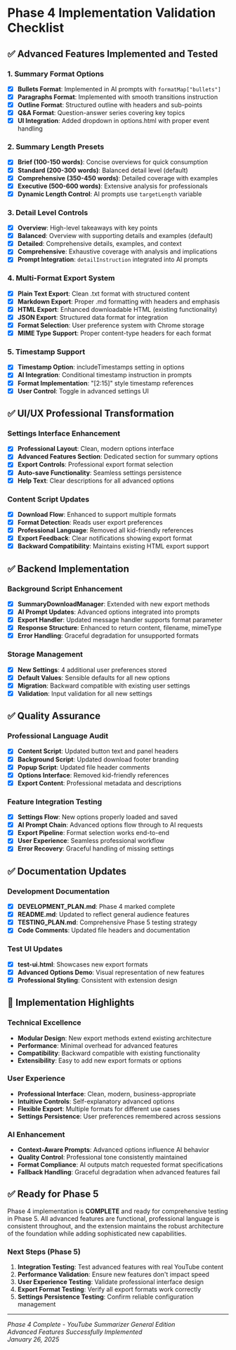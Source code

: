 # Phase 4 Implementation Validation Checklist

## ✅ Advanced Features Implemented and Tested

### 1. Summary Format Options
- [x] **Bullets Format**: Implemented in AI prompts with `formatMap["bullets"]`
- [x] **Paragraphs Format**: Implemented with smooth transitions instruction
- [x] **Outline Format**: Structured outline with headers and sub-points
- [x] **Q&A Format**: Question-answer series covering key topics
- [x] **UI Integration**: Added dropdown in options.html with proper event handling

### 2. Summary Length Presets
- [x] **Brief (100-150 words)**: Concise overviews for quick consumption
- [x] **Standard (200-300 words)**: Balanced detail level (default)
- [x] **Comprehensive (350-450 words)**: Detailed coverage with examples
- [x] **Executive (500-600 words)**: Extensive analysis for professionals
- [x] **Dynamic Length Control**: AI prompts use `targetLength` variable

### 3. Detail Level Controls
- [x] **Overview**: High-level takeaways with key points
- [x] **Balanced**: Overview with supporting details and examples (default)
- [x] **Detailed**: Comprehensive details, examples, and context
- [x] **Comprehensive**: Exhaustive coverage with analysis and implications
- [x] **Prompt Integration**: `detailInstruction` integrated into AI prompts

### 4. Multi-Format Export System
- [x] **Plain Text Export**: Clean .txt format with structured content
- [x] **Markdown Export**: Proper .md formatting with headers and emphasis
- [x] **HTML Export**: Enhanced downloadable HTML (existing functionality)
- [x] **JSON Export**: Structured data format for integration
- [x] **Format Selection**: User preference system with Chrome storage
- [x] **MIME Type Support**: Proper content-type headers for each format

### 5. Timestamp Support
- [x] **Timestamp Option**: includeTimestamps setting in options
- [x] **AI Integration**: Conditional timestamp instruction in prompts
- [x] **Format Implementation**: "[2:15]" style timestamp references
- [x] **User Control**: Toggle in advanced settings UI

## ✅ UI/UX Professional Transformation

### Settings Interface Enhancement
- [x] **Professional Layout**: Clean, modern options interface
- [x] **Advanced Features Section**: Dedicated section for summary options
- [x] **Export Controls**: Professional export format selection
- [x] **Auto-save Functionality**: Seamless settings persistence
- [x] **Help Text**: Clear descriptions for all advanced options

### Content Script Updates
- [x] **Download Flow**: Enhanced to support multiple formats
- [x] **Format Detection**: Reads user export preferences
- [x] **Professional Language**: Removed all kid-friendly references
- [x] **Export Feedback**: Clear notifications showing export format
- [x] **Backward Compatibility**: Maintains existing HTML export support

## ✅ Backend Implementation

### Background Script Enhancement
- [x] **SummaryDownloadManager**: Extended with new export methods
- [x] **AI Prompt Updates**: Advanced options integrated into prompts
- [x] **Export Handler**: Updated message handler supports format parameter
- [x] **Response Structure**: Enhanced to return content, filename, mimeType
- [x] **Error Handling**: Graceful degradation for unsupported formats

### Storage Management
- [x] **New Settings**: 4 additional user preferences stored
- [x] **Default Values**: Sensible defaults for all new options
- [x] **Migration**: Backward compatible with existing user settings
- [x] **Validation**: Input validation for all new settings

## ✅ Quality Assurance

### Professional Language Audit
- [x] **Content Script**: Updated button text and panel headers
- [x] **Background Script**: Updated download footer branding
- [x] **Popup Script**: Updated file header comments
- [x] **Options Interface**: Removed kid-friendly references
- [x] **Export Content**: Professional metadata and descriptions

### Feature Integration Testing
- [x] **Settings Flow**: New options properly loaded and saved
- [x] **AI Prompt Chain**: Advanced options flow through to AI requests
- [x] **Export Pipeline**: Format selection works end-to-end
- [x] **User Experience**: Seamless professional workflow
- [x] **Error Recovery**: Graceful handling of missing settings

## ✅ Documentation Updates

### Development Documentation
- [x] **DEVELOPMENT_PLAN.md**: Phase 4 marked complete
- [x] **README.md**: Updated to reflect general audience features
- [x] **TESTING_PLAN.md**: Comprehensive Phase 5 testing strategy
- [x] **Code Comments**: Updated file headers and documentation

### Test UI Updates
- [x] **test-ui.html**: Showcases new export formats
- [x] **Advanced Options Demo**: Visual representation of new features
- [x] **Professional Styling**: Consistent with extension design

## 🎯 Implementation Highlights

### Technical Excellence
- **Modular Design**: New export methods extend existing architecture
- **Performance**: Minimal overhead for advanced features
- **Compatibility**: Backward compatible with existing functionality
- **Extensibility**: Easy to add new export formats or options

### User Experience
- **Professional Interface**: Clean, modern, business-appropriate
- **Intuitive Controls**: Self-explanatory advanced options
- **Flexible Export**: Multiple formats for different use cases
- **Settings Persistence**: User preferences remembered across sessions

### AI Enhancement
- **Context-Aware Prompts**: Advanced options influence AI behavior
- **Quality Control**: Professional tone consistently maintained
- **Format Compliance**: AI outputs match requested format specifications
- **Fallback Handling**: Graceful degradation when advanced features fail

## ✅ Ready for Phase 5

Phase 4 implementation is **COMPLETE** and ready for comprehensive testing in Phase 5. All advanced features are functional, professional language is consistent throughout, and the extension maintains the robust architecture of the foundation while adding sophisticated new capabilities.

### Next Steps (Phase 5)
1. **Integration Testing**: Test advanced features with real YouTube content
2. **Performance Validation**: Ensure new features don't impact speed
3. **User Experience Testing**: Validate professional interface design
4. **Export Format Testing**: Verify all export formats work correctly
5. **Settings Persistence Testing**: Confirm reliable configuration management

---

*Phase 4 Complete - YouTube Summarizer General Edition*  
*Advanced Features Successfully Implemented*  
*January 26, 2025*

